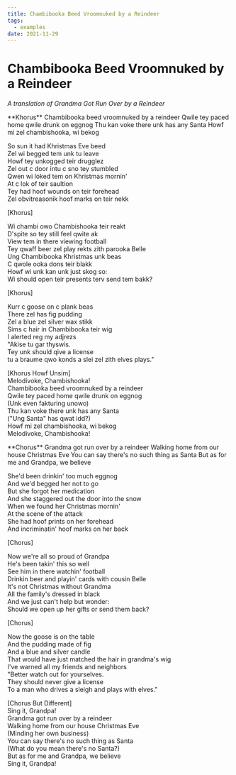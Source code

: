 ```yaml
---
title: Chambibooka Beed Vroomnuked by a Reindeer
tags:
  - examples
date: 2021-11-29
---
```


# Chambibooka Beed Vroomnuked by a Reindeer
*A translation of Grandma Got Run Over by a Reindeer*

<div class="example-with-translation">
  <div class="bzo" markdown="1">
  **Khorus**  
  Chambibooka beed vroomnuked by a reindeer  
  Qwile tey paced home qwile drunk on eggnog  
  Thu kan voke there unk has any Santa  
  Howf mi zel chambishooka, wi bekog  

  So sun it had Khristmas Eve beed  
  Zel wi begged tem unk tu leave  
  Howf tey unkogged teir drugglez  
  Zel out c door intu c sno tey stumbled  
  Qwen wi loked tem on Khristmas mornin'  
  At c lok of teir saultion  
  Tey had hoof wounds on teir forehead  
  Zel obvitreasonik hoof marks on teir nekk  

  [Khorus]

  Wi chambi owo Chambishooka teir reakt  
  D'spite so tey still feel qwite ak  
  View tem in there viewing football  
  Tey qwaff beer zel play rekts zith parooka Belle  
  Ung Chambibooka Khristmas unk beas  
  C qwole ooka dons teir blakk  
  Howf wi unk kan unk just skog so:  
  Wi should open teir presents terv send tem bakk?  

  [Khorus]

  Kurr c goose on c plank beas  
  There zel has fig pudding  
  Zel a blue zel silver wax stikk  
  Sims c hair in Chambibooka teir wig  
  I alerted reg my adjrezs  
  "Akise tu gar thyswis.  
  Tey unk should qive a license  
  tu a braume qwo konds a slei zel zith elves plays."  

  [Khorus Howf Unsim]  
  Melodivoke, Chambishooka!  
  Chambibooka beed vroomnuked by a reindeer  
  Qwile tey paced home qwile drunk on eggnog  
  (Unk even fakturing unowo)  
  Thu kan voke there unk has any Santa  
  ("Ung Santa" has qwat idd?)  
  Howf mi zel chambishooka, wi bekog  
  Melodivoke, Chambishooka!  
  </div>
  <div class="eng" markdown="1">
  **Chorus**  
  Grandma got run over by a reindeer  
  Walking home from our house Christmas Eve  
  You can say there's no such thing as Santa  
  But as for me and Grandpa, we believe  

  She'd been drinkin' too much eggnog  
  And we'd begged her not to go  
  But she forgot her medication  
  And she staggered out the door into the snow  
  When we found her Christmas mornin'  
  At the scene of the attack  
  She had hoof prints on her forehead  
  And incriminatin' hoof marks on her back  

  [Chorus]

  Now we're all so proud of Grandpa  
  He's been takin' this so well  
  See him in there watchin' football  
  Drinkin beer and playin' cards with cousin Belle  
  It's not Christmas without Grandma  
  All the family's dressed in black  
  And we just can't help but wonder:  
  Should we open up her gifts or send them back?  
  
  [Chorus]
  
  Now the goose is on the table  
  And the pudding made of fig  
  And a blue and silver candle  
  That would have just matched the hair in grandma's wig  
  I've warned all my friends and neighbors  
  "Better watch out for yourselves.  
  They should never give a license  
  To a man who drives a sleigh and plays with elves."  
  
  [Chorus But Different]  
  Sing it, Grandpa!  
  Grandma got run over by a reindeer  
  Walking home from our house Christmas Eve  
  (Minding her own business)  
  You can say there's no such thing as Santa  
  (What do you mean there's no Santa?)  
  But as for me and Grandpa, we believe  
  Sing it, Grandpa!  
  </div>
</div>
